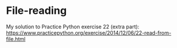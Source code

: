 # File-reading

My solution to Practice Python exercise 22 (extra part): https://www.practicepython.org/exercise/2014/12/06/22-read-from-file.html
